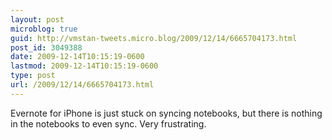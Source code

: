 ```yaml
---
layout: post
microblog: true
guid: http://vmstan-tweets.micro.blog/2009/12/14/6665704173.html
post_id: 3049388
date: 2009-12-14T10:15:19-0600
lastmod: 2009-12-14T10:15:19-0600
type: post
url: /2009/12/14/6665704173.html
---
```

Evernote for iPhone is just stuck on syncing notebooks, but there is nothing in the notebooks to even sync. Very frustrating.
